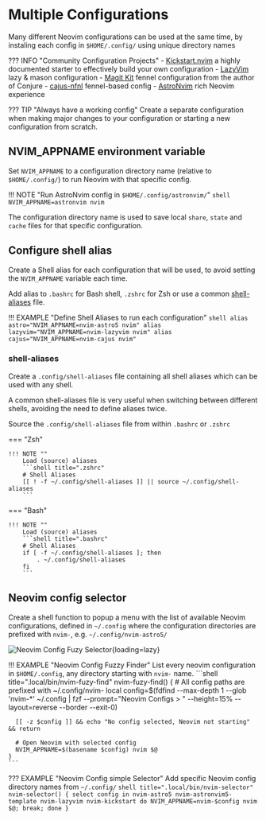 # Multiple Configurations

Many different Neovim configurations can be used at the same time, by instaling each config in `$HOME/.config/` using unique directory names

??? INFO "Community Configuration Projects"
    - [Kickstart.nvim](https://github.com/nvim-lua/kickstart.nvim) a highly documented starter to effectively build your own configuration
    - [LazyVim](https://www.lazyvim.org/) lazy & mason configuration
    - [Magit Kit](https://github.com/Olical/magic-kit) fennel configuration from the author of Conjure
    - [cajus-nfnl](https://github.com/rafaeldelboni/cajus-nfnl) fennel-based config
    - [AstroNvim](https://astronvim.com/) rich Neovim experience


??? TIP "Always have a working config"
    Create a separate configuration when making major changes to your configuration or starting a new configuration from scratch.


## NVIM_APPNAME environment variable

Set `NVIM_APPNAME` to a configuration directory name (relative to `$HOME/.config/`) to run Neovim with that specific config.

!!! NOTE "Run AstroNvim config in `$HOME/.config/astronvim/`"
    ```shell
    NVIM_APPNAME=astronvim nvim
    ```

The configuration directory name is used to save local `share`, `state` and `cache` files for that specific configuration.


## Configure shell alias

Create a Shell alias for each configuration that will be used, to avoid setting the `NVIM_APPNAME` variable each time.

Add alias to `.bashrc` for Bash shell, `.zshrc` for Zsh or use a common [shell-aliases]() file.

!!! EXAMPLE "Define Shell Aliases to run each configuration"
    ```shell
    alias astro="NVIM_APPNAME=nvim-astro5 nvim"
    alias lazyvim="NVIM_APPNAME=nvim-lazyvim nvim"
    alias cajus="NVIM_APPNAME=nvim-cajus nvim"
    ```


### shell-aliases

Create a `.config/shell-aliases` file containing all shell aliases which can be used with any shell.

A common shell-aliases file is very useful when switching between different shells, avoiding the need to define aliases twice.

Source the `.config/shell-aliases` file from within `.bashrc` or `.zshrc`

=== "Zsh"

    !!! NOTE ""
        Load (source) aliases
        ```shell title=".zshrc"
        # Shell Aliases
        [[ ! -f ~/.config/shell-aliases ]] || source ~/.config/shell-aliases
        ```

=== "Bash"

    !!! NOTE ""
        Load (source) aliases
        ```shell title=".bashrc"
        # Shell Aliases
        if [ -f ~/.config/shell-aliases ]; then
            . ~/.config/shell-aliases
        fi
        ```

## Neovim config selector

Create a shell function to popup a menu with the list of available Neovim configurations, defined in `~/.config` where the configuration directories are prefixed with `nvim-`, e.g. `~/.config/nvim-astro5/`

![Neovim Config Fuzy Selector](https://github.com/practicalli/graphic-design/blob/live/editors/neovim/screenshots/neovim-config-selector-fuzzy-find-config-list-dark.png?raw=true){loading=lazy}

!!! EXAMPLE "Neovim Config Fuzzy Finder"
    List every neovim configuration in `$HOME/.config`, any directory starting with `nvim-` name.
    ```shell title=".local/bin/nvim-fuzy-find"
    nvim-fuzy-find() {
      # All config paths are prefixed with ~/.config/nvim-
      local config=$(fdfind --max-depth 1 --glob 'nvim-*' ~/.config | fzf --prompt="Neovim Configs > " --height=15% --layout=reverse --border --exit-0)

      [[ -z $config ]] && echo "No config selected, Neovim not starting" && return

      # Open Neovim with selected config
      NVIM_APPNAME=$(basename $config) nvim $@
    }
    ```

??? EXAMPLE "Neovim Config simple Selector"
    Add specific Neovim config directory names from `~/.config/`
    ```shell title=".local/bin/nvim-selector"
     nvim-selector() {
      select config in nvim-astro5 nvim-astronvim5-template nvim-lazyvim nvim-kickstart
      do NVIM_APPNAME=nvim-$config nvim $@; break; done
    }
    ```
